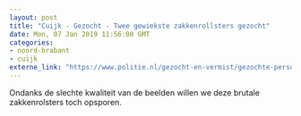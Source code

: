 ```yaml
---
layout: post
title: "Cuijk - Gezocht - Twee gewiekste zakkenrollsters gezocht"
date: Mon, 07 Jan 2019 11:56:00 GMT
categories: 
- noord-brabant 
- cuijk 
externe_link: "https://www.politie.nl/gezocht-en-vermist/gezochte-personen/2018/december/09-twee-gewiekste-zakkenrollsters-gezocht.html"
---
```


Ondanks de slechte kwaliteit van de beelden willen we deze brutale zakkenrolsters toch opsporen.
